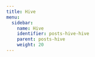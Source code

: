 ```yaml
---
title: Hive
menu: 
  sidebar:
    name: Hive
    identifier: posts-hive-hive
    parent: posts-hive
    weight: 20
---
```

